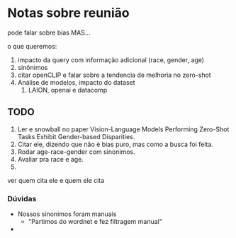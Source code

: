 # Notas sobre reunião

pode falar sobre bias MAS...

o que queremos:

1. impacto da query com informação adicional (race, gender, age)
2. sinônimos
3. citar openCLIP e falar sobre a tendencia de melhoria no zero-shot
4. Análise de modelos, impacto do dataset
	1. LAION, openai e datacomp

## TODO

1. Ler e snowball no paper Vision-Language Models Performing Zero-Shot Tasks Exhibit Gender-based Disparities.
2. Citar ele, dizendo que não é bias puro, mas como a busca foi feita.
3. Rodar age-race-gender com sinonimos.
4. Avaliar pra race e age.
5. 

ver quem cita ele e quem ele cita

### Dúvidas

- Nossos sinonimos foram manuais
	- "Partimos do wordnet e fez filtragem manual"
- 